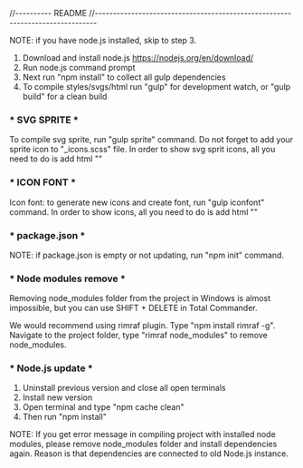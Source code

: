 //----------  README
//------------------------------------------------------------------------------

NOTE: if you have node.js installed, skip to step 3.

1. Download and install node.js https://nodejs.org/en/download/
2. Run node.js command prompt
3. Next run "npm install" to collect all gulp dependencies
4. To compile styles/svgs/html run "gulp" for development watch, or "gulp build" for a clean build

### * SVG SPRITE * ###
To compile svg sprite, run "gulp sprite" command.
Do not forget to add your sprite icon to "_icons.scss" file.
In order to show svg sprit icons, all you need to do is add html "<span class="ico ico-heart"></span>"

### * ICON FONT * ###
Icon font: to generate new icons and create font, run "gulp iconfont" command.
In order to show icons, all you need to do is add html "<span class="icon font-ico-heart"></span>"

### * package.json * ###
NOTE: if package.json is empty or not updating, run "npm init" command.

### * Node modules remove * ###
Removing node_modules folder from the project in Windows is almost impossible,
but you can use SHIFT + DELETE in Total Commander.

We would recommend using rimraf plugin. Type "npm install rimraf -g".
Navigate to the project folder, type "rimraf node_modules" to remove node_modules.

### * Node.js update * ###
1. Uninstall previous version and close all open terminals
2. Install new version
3. Open terminal and type "npm cache clean"
4. Then run "npm install" 

NOTE: If you get error message in compiling project with installed node modules, please remove node_modules folder and install dependencies again. Reason is that dependencies are connected to old Node.js instance.